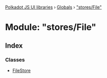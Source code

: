 [Polkadot JS UI libraries](../README.md) › [Globals](../globals.md) › ["stores/File"](_stores_file_.md)

# Module: "stores/File"

## Index

### Classes

* [FileStore](../classes/_stores_file_.filestore.md)
